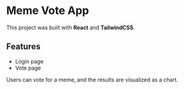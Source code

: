 # Meme Vote App

This project was built with **React** and **TailwindCSS**.

## Features

- Login page  
- Vote page  

Users can vote for a meme, and the results are visualized as a chart.
